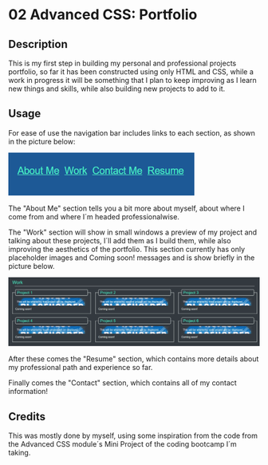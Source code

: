 # 02 Advanced CSS: Portfolio

## Description

This is my first step in building my personal and professional projects portfolio, so far it has been constructed using only HTML and CSS, while a work in progress it will be something that I plan to keep improving as I learn new things and skills, while also building new projects to add to it.

## Usage

For ease of use the navigation bar includes links to each section, as shown in the picture below:

![Links to sections in navbar](./assets/images/navbar.png)

The "About Me" section tells you a bit more about myself, about where I come from and where I´m headed professionalwise.

The "Work" section will show in small windows a preview of my project and talking about these projects, I´ll add them as I build them, while also improving the aesthetics of the portfolio. This section currently has only placeholder images and Coming soon! messages and is show briefly in the picture below.

![Work section](./assets/images/projects.png)

After these comes the "Resume" section, which contains more details about my professional path and experience so far.

Finally comes the "Contact" section, which contains all of my contact information!


## Credits

This was mostly done by myself, using some inspiration from the code from the Advanced CSS module´s Mini Project of the coding bootcamp I´m taking.